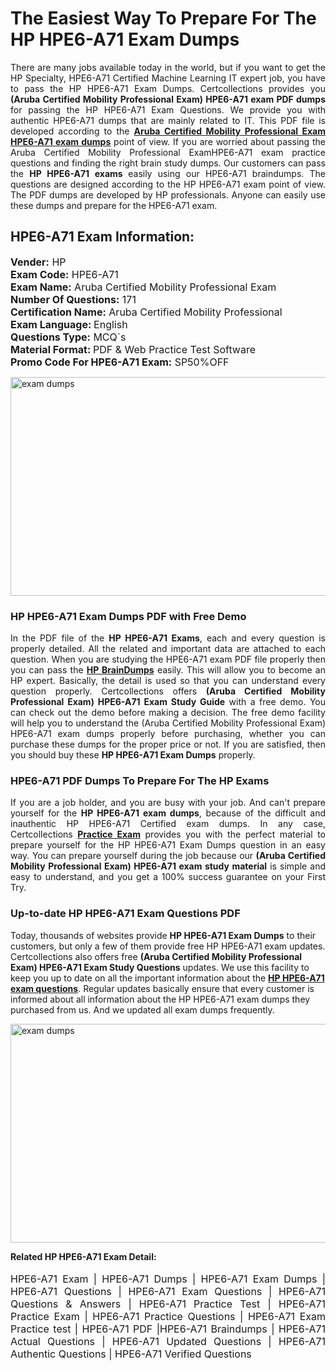 <h1>The Easiest Way To Prepare For The HP HPE6-A71 Exam Dumps</h1> <p style="text-align:justify">There are many jobs available today in the world, but if you want to get the HP Specialty, HPE6-A71 Certified Machine Learning IT expert job, you have to pass the HP HPE6-A71 Exam Dumps. Certcollections provides you <strong>(Aruba Certified Mobility Professional Exam) HPE6-A71 exam PDF dumps</strong> for passing the HP HPE6-A71 Exam Questions. We provide you with authentic HPE6-A71 dumps that are mainly related to IT. This PDF file is developed according to the <a href="https://www.certsofficial.com/hp/hpe6-a71-questions"><strong>Aruba Certified Mobility Professional Exam HPE6-A71 exam dumps</strong></a> point of view. If you are worried about passing the Aruba Certified Mobility Professional ExamHPE6-A71 exam practice questions and finding the right brain study dumps. Our customers can pass the <strong>HP HPE6-A71 exams </strong>easily using our HPE6-A71 braindumps. The questions are designed according to the HP HPE6-A71 exam point of view. The PDF dumps are developed by HP professionals. Anyone can easily use these dumps and prepare for the HPE6-A71 exam.</p> <h2><strong>HPE6-A71 Exam Information:</strong></h2> <p><span style="font-size:16px"><strong>Vender:</strong> HP<br /> <strong>Exam Code:</strong> HPE6-A71<br /> <strong>Exam Name:</strong> Aruba Certified Mobility Professional Exam<br /> <strong>Number Of Questions:</strong> 171<br /> <strong>Certification Name:</strong> Aruba Certified Mobility Professional<br /> <strong>Exam Language: </strong>English<br /> <strong>Questions Type:</strong> MCQ`s<br /> <strong>Material Format: </strong>PDF & Web Practice Test Software<br /> <strong>Promo Code For HPE6-A71 Exam:</strong> SP50%OFF</span></p> <p><a href="https://www.certsofficial.com/hp/hpe6-a71-questions" rel="no-follow"><img alt="exam dumps" src="https://www.certcollections.com/uploads/content/certsofficial.jpg" style="height:350px; width:750px" /></a></p> <h3><strong>HP HPE6-A71 Exam Dumps PDF with Free Demo</strong></h3> <p style="text-align:justify">In the PDF file of the <strong>HP HPE6-A71 Exams</strong>, each and every question is properly detailed. All the related and important data are attached to each question. When you are studying the HPE6-A71 exam PDF file properly then you can pass the <a href="https://www.certsofficial.com/hp-dumps"><strong>HP BrainDumps</strong></a> easily. This will allow you to become an HP expert. Basically, the detail is used so that you can understand every question properly. Certcollections offers <strong>(Aruba Certified Mobility Professional Exam) HPE6-A71 Exam Study Guide</strong> with a free demo. You can check out the demo before making a decision. The free demo facility will help you to understand the (Aruba Certified Mobility Professional Exam) HPE6-A71 exam dumps properly before purchasing, whether you can purchase these dumps for the proper price or not. If you are satisfied, then you should buy these <strong>HP HPE6-A71 Exam Dumps</strong> properly.</p> <h3><strong>HPE6-A71 PDF Dumps To Prepare For The HP Exams</strong></h3> <p style="text-align:justify">If you are a job holder, and you are busy with your job. And can't prepare yourself for the <strong>HP HPE6-A71 exam dumps</strong>, because of the difficult and inauthentic HP HPE6-A71 Certified exam dumps. In any case, Certcollections <strong><a href="https://www.certsofficial.com/">Practice Exam</a></strong> provides you with the perfect material to prepare yourself for the HP HPE6-A71 Exam Dumps question in an easy way. You can prepare yourself during the job because our <strong>(Aruba Certified Mobility Professional Exam) HPE6-A71 exam study material</strong> is simple and easy to understand, and you get a 100% success guarantee on your First Try.</p> <h3><strong>Up-to-date HP HPE6-A71 Exam Questions PDF</strong></h3> <p>Today, thousands of websites provide <strong>HP HPE6-A71 Exam Dumps</strong> to their customers, but only a few of them provide free HP HPE6-A71 exam updates. Certcollections also offers free <strong>(Aruba Certified Mobility Professional Exam) HPE6-A71 Exam Study Questions</strong> updates. We use this facility to keep you up to date on all the important information about the <a href="https://www.certsofficial.com/hp/hpe6-a71-questions"><strong>HP HPE6-A71 exam questions</strong></a>. Regular updates basically ensure that every customer is informed about all information about the HP HPE6-A71 exam dumps they purchased from us. And we updated all exam dumps frequently.</p> <p><a href="https://www.certsofficial.com/hp/hpe6-a71-questions"><img alt="exam dumps " src="https://www.certcollections.com/uploads/content/certsofficial2.jpg" style="height:350px; width:750px" /></a></p> <p style="text-align:justify"><span style="font-size:14px"><strong>Related HP HPE6-A71 Exam Detail:</strong></span><br /> <br /> <span style="font-size:16px">HPE6-A71 Exam | HPE6-A71 Dumps | HPE6-A71 Exam Dumps | HPE6-A71 Questions | HPE6-A71 Exam Questions | HPE6-A71 Questions & Answers | HPE6-A71 Practice Test | HPE6-A71 Practice Exam | HPE6-A71 Practice Questions | HPE6-A71 Exam Practice test | HPE6-A71 PDF |HPE6-A71 Braindumps | HPE6-A71 Actual Questions | HPE6-A71 Updated Questions | HPE6-A71 Authentic Questions | HPE6-A71 Verified Questions</span></p>
